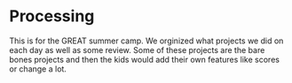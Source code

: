 # Processing

This is for the GREAT summer camp. We orginized what projects we did on each day as well as some review. Some of these projects are the bare bones projects and then the kids would add their own features like scores or change a lot.
